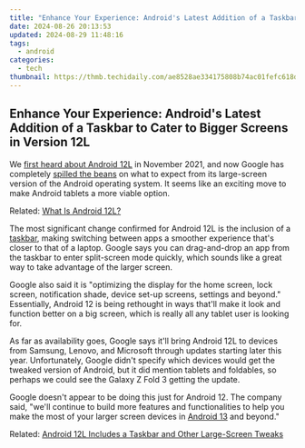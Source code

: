```yaml
---
title: "Enhance Your Experience: Android's Latest Addition of a Taskbar to Cater to Bigger Screens in Version 12L"
date: 2024-08-26 20:13:53
updated: 2024-08-29 11:48:16
tags:
  - android
categories:
  - tech
thumbnail: https://thmb.techidaily.com/ae8528ae334175808b74ac01fefc618d6dd771a5548956162285f37bc39ffc3e.jpeg
---
```


## Enhance Your Experience: Android's Latest Addition of a Taskbar to Cater to Bigger Screens in Version 12L

We [first heard about Android 12L](https://digital-screen-recording.techidaily.com/updated-in-2024-achieving-excellence-in-game-recording-techniques-windows-11-style/) in November 2021, and now Google has completely [spilled the beans](https://blog.google/products/android/12l-larger-screens/) on what to expect from its large-screen version of the Android operating system. It seems like an exciting move to make Android tablets a more viable option.

Related: [What Is Android 12L?](https://digital-screen-recording.techidaily.com/updated-in-2024-achieving-excellence-in-game-recording-techniques-windows-11-style/) 

 The most significant change confirmed for Android 12L is the inclusion of a [taskbar](https://location-social.techidaily.com/in-2024-does-find-my-friends-work-on-samsung-galaxy-m54-5g-drfone-by-drfone-virtual-android/), making switching between apps a smoother experience that's closer to that of a laptop. Google says you can drag-and-drop an app from the taskbar to enter split-screen mode quickly, which sounds like a great way to take advantage of the larger screen.

 Google also said it is "optimizing the display for the home screen, lock screen, notification shade, device set-up screens, settings and beyond." Essentially, Android 12 is being rethought in ways that'll make it look and function better on a big screen, which is really all any tablet user is looking for.

 As far as availability goes, Google says it'll bring Android 12L to devices from Samsung, Lenovo, and Microsoft through updates starting later this year. Unfortunately, Google didn't specify which devices would get the tweaked version of Android, but it did mention tablets and foldables, so perhaps we could see the Galaxy Z Fold 3 getting the update.

 Google doesn't appear to be doing this just for Android 12\. The company said, "we'll continue to build more features and functionalities to help you make the most of your larger screen devices in [Android 13](https://ai-vdieo-software.techidaily.com/in-2024-color-perfect-advanced-color-correction-in-final-cut-pro/) and beyond."

Related: [Android 12L Includes a Taskbar and Other Large-Screen Tweaks](https://location-social.techidaily.com/in-2024-does-find-my-friends-work-on-samsung-galaxy-m54-5g-drfone-by-drfone-virtual-android/)

<ins class="adsbygoogle"
     style="display:block"
     data-ad-format="autorelaxed"
     data-ad-client="ca-pub-7571918770474297"
     data-ad-slot="1223367746"></ins>



<ins class="adsbygoogle"
     style="display:block"
     data-ad-client="ca-pub-7571918770474297"
     data-ad-slot="8358498916"
     data-ad-format="auto"
     data-full-width-responsive="true"></ins>
